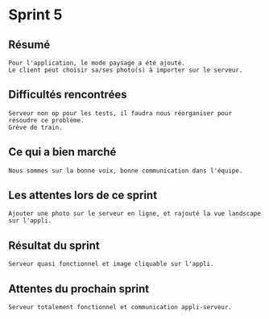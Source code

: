 # Sprint 5

## Résumé 

	Pour l'application, le mode paysage a été ajouté.
	Le client peut choisir sa/ses photo(s) à importer sur le serveur.

## Difficultés rencontrées

	Serveur non op pour les tests, il faudra nous réorganiser pour résoudre ce problème.
	Grève de train.

## Ce qui a bien marché

	Nous sommes sur la bonne voix, bonne communication dans l'équipe.

## Les attentes lors de ce sprint

	Ajouter une photo sur le serveur en ligne, et rajouté la vue landscape sur l'appli.

## Résultat du sprint

	Serveur quasi fonctionnel et image cliquable sur l'appli.

## Attentes du prochain sprint

	Serveur totalement fonctionnel et communication appli-serveur.
	
